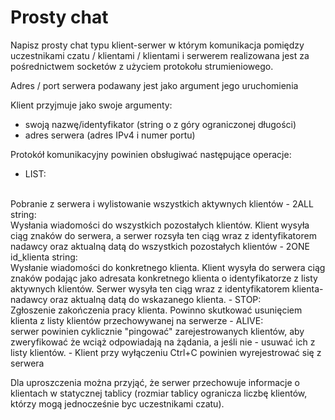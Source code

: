 # Prosty chat

Napisz prosty chat typu klient-serwer w którym komunikacja pomiędzy uczestnikami czatu / klientami / klientami i serwerem realizowana jest za pośrednictwem socketów z użyciem protokołu strumieniowego.

Adres / port serwera podawany jest jako argument jego uruchomienia

Klient przyjmuje jako swoje argumenty:

- swoją nazwę/identyfikator (string o z góry ograniczonej długości)
- adres serwera (adres IPv4 i numer portu) 

Protokół komunikacyjny powinien obsługiwać następujące operacje:

- LIST:
<br/>
Pobranie z serwera i wylistowanie wszystkich aktywnych klientów
- 2ALL string:
<br/>
Wysłania wiadomości do wszystkich pozostałych klientów. Klient wysyła ciąg znaków do serwera, a serwer rozsyła ten ciąg wraz z identyfikatorem nadawcy oraz aktualną datą do wszystkich pozostałych klientów
- 2ONE id_klienta string:
<br/>
Wysłanie wiadomości do konkretnego klienta. Klient wysyła do serwera ciąg znaków podając jako adresata konkretnego klienta o identyfikatorze z listy aktywnych klientów. Serwer wysyła ten ciąg wraz z identyfikatorem klienta-nadawcy oraz aktualną datą do wskazanego klienta.
- STOP: 
<br/>Zgłoszenie zakończenia pracy klienta.  Powinno skutkować usunięciem klienta z listy klientów przechowywanej na serwerze 
- ALIVE:
<br/>serwer powinien cyklicznie "pingować" zarejestrowanych klientów, aby zweryfikować że wciąż odpowiadają na żądania, a jeśli nie - usuwać ich z listy klientów.
- Klient przy wyłączeniu Ctrl+C powinien wyrejestrować się z serwera

Dla uproszczenia można przyjąć, że serwer przechowuje informacje o klientach w statycznej tablicy (rozmiar tablicy ogranicza liczbę klientów, którzy mogą jednocześnie byc uczestnikami czatu).